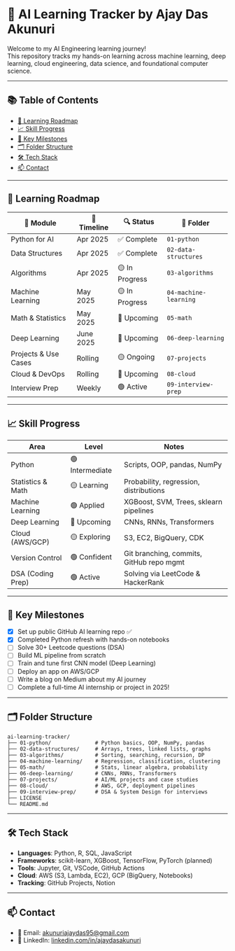 # 🧠 AI Learning Tracker by Ajay Das Akunuri

Welcome to my AI Engineering learning journey!  
This repository tracks my hands-on learning across machine learning, deep learning, cloud engineering, data science, and foundational computer science.

---

## 📚 Table of Contents

- [📁 Learning Roadmap](#-learning-roadmap)
- [📈 Skill Progress](#-skill-progress)
- [🎯 Key Milestones](#-key-milestones)
- [🗂️ Folder Structure](#-folder-structure)
- [🛠 Tech Stack](#-tech-stack)
- [📫 Contact](#-contact)

---

## 📁 Learning Roadmap

| 📘 Module | 📅 Timeline | 🔍 Status | 📁 Folder |
|----------|-------------|-----------|------------|
| Python for AI | Apr 2025 | ✅ Complete | `01-python` |
| Data Structures | Apr 2025 | ✅ Complete | `02-data-structures` |
| Algorithms | Apr 2025 | 🟡 In Progress | `03-algorithms` |
| Machine Learning | May 2025 | 🟡 In Progress | `04-machine-learning` |
| Math & Statistics | May 2025 | 🔲 Upcoming | `05-math` |
| Deep Learning | June 2025 | 🔲 Upcoming | `06-deep-learning` |
| Projects & Use Cases | Rolling | 🟡 Ongoing | `07-projects` |
| Cloud & DevOps | Rolling | 🔲 Upcoming | `08-cloud` |
| Interview Prep | Weekly | 🟢 Active | `09-interview-prep` |

---

## 📈 Skill Progress

| Area               | Level         | Notes |
|--------------------|---------------|-------|
| Python             | 🟢 Intermediate | Scripts, OOP, pandas, NumPy |
| Statistics & Math  | 🟡 Learning     | Probability, regression, distributions |
| Machine Learning   | 🟢 Applied      | XGBoost, SVM, Trees, sklearn pipelines |
| Deep Learning      | 🔲 Upcoming     | CNNs, RNNs, Transformers |
| Cloud (AWS/GCP)    | 🟡 Exploring    | S3, EC2, BigQuery, CDK |
| Version Control    | 🟢 Confident    | Git branching, commits, GitHub repo mgmt |
| DSA (Coding Prep)  | 🟢 Active       | Solving via LeetCode & HackerRank |

---

## 🎯 Key Milestones

- [x] Set up public GitHub AI learning repo ✅
- [x] Completed Python refresh with hands-on notebooks
- [ ] Solve 30+ Leetcode questions (DSA)
- [ ] Build ML pipeline from scratch
- [ ] Train and tune first CNN model (Deep Learning)
- [ ] Deploy an app on AWS/GCP
- [ ] Write a blog on Medium about my AI journey
- [ ] Complete a full-time AI internship or project in 2025!

---

## 🗂️ Folder Structure

```
ai-learning-tracker/
├── 01-python/              # Python basics, OOP, NumPy, pandas
├── 02-data-structures/     # Arrays, trees, linked lists, graphs
├── 03-algorithms/          # Sorting, searching, recursion, DP
├── 04-machine-learning/    # Regression, classification, clustering
├── 05-math/                # Stats, linear algebra, probability
├── 06-deep-learning/       # CNNs, RNNs, Transformers
├── 07-projects/            # AI/ML projects and case studies
├── 08-cloud/               # AWS, GCP, deployment pipelines
├── 09-interview-prep/      # DSA & System Design for interviews
├── LICENSE
└── README.md
```


---

## 🛠 Tech Stack

- **Languages**: Python, R, SQL, JavaScript
- **Frameworks**: scikit-learn, XGBoost, TensorFlow, PyTorch (planned)
- **Tools**: Jupyter, Git, VSCode, GitHub Actions
- **Cloud**: AWS (S3, Lambda, EC2), GCP (BigQuery, Notebooks)
- **Tracking**: GitHub Projects, Notion

---

## 📫 Contact

- 📧 Email: [akunuriajaydas95@gmail.com](mailto:akunuriajaydas95@gmail.com)
- 💼 LinkedIn: [linkedin.com/in/ajaydasakunuri](https://www.linkedin.com/in/ajay-das-929122135/)

